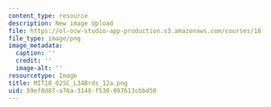 ```yaml
---
content_type: resource
description: New image Upload
file: https://ol-ocw-studio-app-production.s3.amazonaws.com/courses/18-02sc-multivariable-calculus-fall-2010/59ef0d87a76a3148f530097613cbbd50_MIT18_02SC_L34Brds_12a.png
file_type: image/png
image_metadata:
  caption: ''
  credit: ''
  image-alt: ''
resourcetype: Image
title: MIT18_02SC_L34Brds_12a.png
uid: 59ef0d87-a76a-3148-f530-097613cbbd50
---
```

